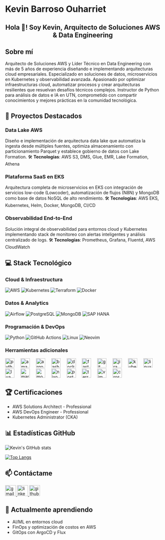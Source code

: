 # Kevin Barroso Ouharriet

<div align="center">
  <h2>Hola 👋! Soy Kevin, Arquitecto de Soluciones AWS & Data Engineering</h2>
</div>

## Sobre mí

Arquitecto de Soluciones AWS y Líder Técnico en Data Engineering con más de 5 años de experiencia diseñando e implementando arquitecturas cloud empresariales. Especializado en soluciones de datos, microservicios en Kubernetes y observabilidad avanzada. Apasionado por optimizar infraestructuras cloud, automatizar procesos y crear arquitecturas resilientes que resuelvan desafíos técnicos complejos. Instructor de Python para análisis de datos e IA en UTN, comprometido con compartir conocimientos y mejores prácticas en la comunidad tecnológica.

## 🚀 Proyectos Destacados

### Data Lake AWS

Diseño e implementación de arquitectura data lake que automatiza la ingesta desde múltiples fuentes, optimiza almacenamiento con particionamiento Parquet y establece gobierno de datos con Lake Formation.
🛠️ **Tecnologías**: AWS S3, DMS, Glue, EMR, Lake Formation, Athena

### Plataforma SaaS en EKS

Arquitectura completa de microservicios en EKS con integración de servicios low-code (Lowcoder), automatización de flujos (N8N) y MongoDB como base de datos NoSQL de alto rendimiento.
🛠️ **Tecnologías**: AWS EKS, Kubernetes, Helm, Docker, MongoDB, CI/CD

### Observabilidad End-to-End

Solución integral de observabilidad para entornos cloud y Kubernetes implementando stack de monitoreo con alertas inteligentes y análisis centralizado de logs.
🛠️ **Tecnologías**: Prometheus, Grafana, Fluentd, AWS CloudWatch

## 💻 Stack Tecnológico

### Cloud & Infraestructura

![AWS](https://img.shields.io/badge/AWS-232F3E?style=flat&logo=amazon-aws&logoColor=white)
![Kubernetes](https://img.shields.io/badge/Kubernetes-326CE5?style=flat&logo=kubernetes&logoColor=white)
![Terraform](https://img.shields.io/badge/Terraform-7B42BC?style=flat&logo=terraform&logoColor=white)
![Docker](https://img.shields.io/badge/Docker-2496ED?style=flat&logo=docker&logoColor=white)

### Datos & Analytics

![Airflow](https://img.shields.io/badge/Airflow-017CEE?style=flat&logo=apache-airflow&logoColor=white)
![PostgreSQL](https://img.shields.io/badge/PostgreSQL-336791?style=flat&logo=postgresql&logoColor=white)
![MongoDB](https://img.shields.io/badge/MongoDB-47A248?style=flat&logo=mongodb&logoColor=white)
![SAP HANA](https://img.shields.io/badge/SAP_HANA-0FAAFF?style=flat&logo=sap&logoColor=white)

### Programación & DevOps

![Python](https://img.shields.io/badge/Python-3776AB?style=flat&logo=python&logoColor=white)
![GitHub Actions](https://img.shields.io/badge/GitHub_Actions-2088FF?style=flat&logo=github-actions&logoColor=white)
![Linux](https://img.shields.io/badge/Linux-FCC624?style=flat&logo=linux&logoColor=black)
![Neovim](https://img.shields.io/badge/Neovim-57A143?style=flat&logo=neovim&logoColor=white)

### Herramientas adicionales

<div align="left">
  <img src="https://cdn.jsdelivr.net/gh/devicons/devicon/icons/python/python-original.svg" height="30" alt="python logo" />
  <img width="12" />
  <img src="https://cdn.jsdelivr.net/gh/devicons/devicon/icons/amazonwebservices/amazonwebservices-line-wordmark.svg" height="30" alt="amazonwebservices logo" />
  <img width="12" />
  <img src="https://cdn.jsdelivr.net/gh/devicons/devicon/icons/argocd/argocd-original.svg" height="30" alt="argocd logo" />
  <img width="12" />
  <img src="https://cdn.jsdelivr.net/gh/devicons/devicon/icons/bash/bash-original.svg" height="30" alt="bash logo" />
  <img width="12" />
  <img src="https://cdn.jsdelivr.net/gh/devicons/devicon/icons/docker/docker-original.svg" height="30" alt="docker logo" />
  <img width="12" />
  <img src="https://cdn.jsdelivr.net/gh/devicons/devicon/icons/fastapi/fastapi-original.svg" height="30" alt="fastapi logo" />
  <img width="12" />
  <img src="https://cdn.jsdelivr.net/gh/devicons/devicon/icons/git/git-original.svg" height="30" alt="git logo" />
  <img width="12" />
  <img src="https://cdn.jsdelivr.net/gh/devicons/devicon/icons/jira/jira-original.svg" height="30" alt="jira logo" />
  <img width="12" />
  <img src="https://cdn.jsdelivr.net/gh/devicons/devicon/icons/kubernetes/kubernetes-plain.svg" height="30" alt="kubernetes logo" />
  <img width="12" />
  <img src="https://cdn.jsdelivr.net/gh/devicons/devicon/icons/linux/linux-original.svg" height="30" alt="linux logo" />
  <img width="12" />
  <img src="https://cdn.jsdelivr.net/gh/devicons/devicon/icons/lua/lua-original.svg" height="30" alt="lua logo" />
  <img width="12" />
  <img src="https://cdn.jsdelivr.net/gh/devicons/devicon/icons/markdown/markdown-original.svg" height="30" alt="markdown logo" />
  <img width="12" />
  <img src="https://cdn.jsdelivr.net/gh/devicons/devicon/icons/mongodb/mongodb-original.svg" height="30" alt="mongodb logo" />
  <img width="12" />
  <img src="https://cdn.jsdelivr.net/gh/devicons/devicon/icons/nixos/nixos-original.svg" height="30" alt="nixos logo" />
  <img width="12" />
  <img src="https://cdn.jsdelivr.net/gh/devicons/devicon/icons/postgresql/postgresql-original.svg" height="30" alt="postgresql logo" />
  <img width="12" />
  <img src="https://cdn.jsdelivr.net/gh/devicons/devicon/icons/terraform/terraform-original.svg" height="30" alt="terraform logo" />
  <img width="12" />
  <img src="https://cdn.jsdelivr.net/gh/devicons/devicon/icons/vim/vim-original.svg" height="30" alt="vim logo" />
  <img width="12" />
  <img src="https://avatars.githubusercontent.com/u/45158470?s=200&v=4" height="30" alt="crossplane logo" />
</div>



## 🏆 Certificaciones

<!-- Reemplaza estos ejemplos con tus certificaciones reales -->

- AWS Solutions Architect - Professional
- AWS DevOps Engineer - Professional
- Kubernetes Administrator (CKA)

## 📊 Estadísticas GitHub

![Kevin's GitHub stats](https://github-readme-stats.vercel.app/api?username=kobogithub&show_icons=true&theme=radical)

[![Top Langs](https://github-readme-stats.vercel.app/api/top-langs/?username=kobogithub&layout=compact&theme=radical)](https://github.com/kobogithub)

## 📫 Contáctame

<div align="left">
  <a href="mailto:kobouharriet@gmail.com" target="_blank">
    <img src="https://img.shields.io/static/v1?message=Gmail&logo=gmail&label=&color=D14836&logoColor=white&labelColor=&style=for-the-badge" height="35" alt="gmail logo" />
  </a>
  <a href="https://www.linkedin.com/in/kobouharriet/" target="_blank">
    <img src="https://img.shields.io/static/v1?message=LinkedIn&logo=linkedin&label=&color=0077B5&logoColor=white&labelColor=&style=for-the-badge" height="35" alt="linkedin logo" />
  </a>
  <a href="https://github.com/kobogithub" target="_blank">
    <img src="https://img.shields.io/static/v1?message=GitHub&logo=github&label=&color=181717&logoColor=white&labelColor=&style=for-the-badge" height="35" alt="github logo" />
  </a>
</div>

## 🌱 Actualmente aprendiendo

- AI/ML en entornos cloud
- FinOps y optimización de costos en AWS
- GitOps con ArgoCD y Flux
